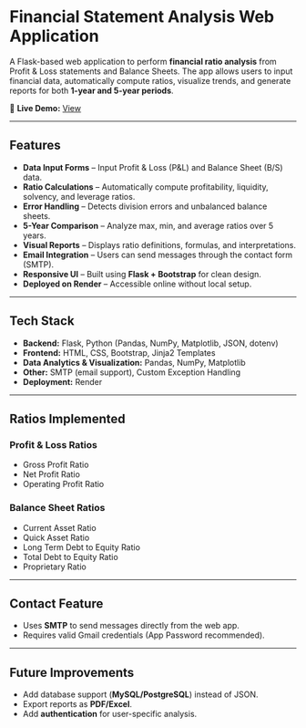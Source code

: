 # Financial Statement Analysis Web Application  

A Flask-based web application to perform **financial ratio analysis** from Profit & Loss statements and Balance Sheets. The app allows users to input financial data, automatically compute ratios, visualize trends, and generate reports for both **1-year and 5-year periods**.  

🔗 **Live Demo:** [View]([https://your-render-app-url](https://financial-statement-analysis.onrender.com/))  

---

## Features  
- **Data Input Forms** – Input Profit & Loss (P&L) and Balance Sheet (B/S) data.  
- **Ratio Calculations** – Automatically compute profitability, liquidity, solvency, and leverage ratios.  
- **Error Handling** – Detects division errors and unbalanced balance sheets.  
- **5-Year Comparison** – Analyze max, min, and average ratios over 5 years.  
- **Visual Reports** – Displays ratio definitions, formulas, and interpretations.  
- **Email Integration** – Users can send messages through the contact form (SMTP).  
- **Responsive UI** – Built using **Flask + Bootstrap** for clean design.  
- **Deployed on Render** – Accessible online without local setup.  

---

## Tech Stack  
- **Backend:** Flask, Python (Pandas, NumPy, Matplotlib, JSON, dotenv)  
- **Frontend:** HTML, CSS, Bootstrap, Jinja2 Templates  
- **Data Analytics & Visualization:** Pandas, NumPy, Matplotlib  
- **Other:** SMTP (email support), Custom Exception Handling  
- **Deployment:** Render  

---

## Ratios Implemented  

### Profit & Loss Ratios  
- Gross Profit Ratio  
- Net Profit Ratio  
- Operating Profit Ratio  

### Balance Sheet Ratios  
- Current Asset Ratio  
- Quick Asset Ratio  
- Long Term Debt to Equity Ratio  
- Total Debt to Equity Ratio  
- Proprietary Ratio  

---

## Contact Feature  
- Uses **SMTP** to send messages directly from the web app.  
- Requires valid Gmail credentials (App Password recommended).  

---

## Future Improvements  
- Add database support (**MySQL/PostgreSQL**) instead of JSON.  
- Export reports as **PDF/Excel**.  
- Add **authentication** for user-specific analysis.  


